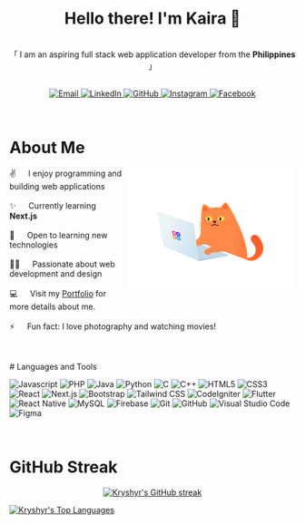 <!-- ## Hi there 👋 -->

<!-- INTRO -->
<h1 align="center">Hello there! I'm Kaira 👋</h1>

<p align="center">
    <br>
    「 I am an aspiring full stack web application developer from the <b>Philippines </b> 」
    <br>
    <br>
</p>

<!-- CONTACT SECTION -->
<p align="center">
    <!-- email -->
    <a href="mailto:preciouskairasaluria@gmail.com">
        <img src="https://img.shields.io/badge/-Email-D14836?style=flat-square&logo=gmail&logoColor=white" alt="Email">
    </a>
    <!-- linkedin -->
    <a href="https://www.linkedin.com/in/precious-kaira-saluria/">
        <img src="https://img.shields.io/badge/-LinkedIn-0077B5?style=flat-square&logo=linkedin&logoColor=white" alt="LinkedIn">
    </a>
    <!-- github -->
    <a href="https://github.com/kryshyr">
        <img src="https://img.shields.io/badge/-GitHub-181717?style=flat-square&logo=github&logoColor=white" alt="GitHub">
    </a>
    <!-- instagram -->
    <a href="https://www.instagram.com/prcskrslr">
        <img src="https://img.shields.io/badge/-Instagram-E4405F?style=flat-square&logo=instagram&logoColor=white" alt="Instagram">
    </a>
    <!-- facebook -->
    <a href="https://www.facebook.com/kairasophia.saluria">
        <img src="https://img.shields.io/badge/-Facebook-1877F2?style=flat-square&logo=facebook&logoColor=white" alt="Facebook">
    </a>

</p>

<br />

<!-- ABOUT SECTION -->

# About Me

<p>
<img align="right" width="300" src="/assets/cat-typing.gif" alt="cat typing gif" />

✌️ &emsp; I enjoy programming and building web applications <br/><br/>
✨ &emsp; Currently learning <b>Next.js</b> <br/><br/>
🌱 &emsp; Open to learning new technologies <br/><br/>
🧑‍💻 &emsp; Passionate about web development and design <br/><br/>
💻 &emsp; Visit my [Portfolio](https://kryshyr.github.io) for more details about me. <br/><br/>
⚡ &emsp; Fun fact: I love photography and watching movies! <br/><br/>

</p>

<br/>
<!-- LANGUAGES AND TOOLS -->
# Languages and Tools

![Javascript](https://img.shields.io/badge/Javascript-F0DB4F?style=for-the-badge&labelColor=black&logo=javascript&logoColor=F0DB4F)
![PHP](https://img.shields.io/badge/PHP-777BB4?style=for-the-badge&labelColor=black&logo=php&logoColor=white)
![Java](https://img.shields.io/badge/Java-007396?style=for-the-badge&labelColor=black&logo=java&logoColor=white)
![Python](https://img.shields.io/badge/Python-3776AB?style=for-the-badge&labelColor=black&logo=python&logoColor=white)
![C](https://img.shields.io/badge/C-A8B9CC?style=for-the-badge&labelColor=black&logo=c&logoColor=white)
![C++](https://img.shields.io/badge/C%2B%2B-00599C?style=for-the-badge&labelColor=black&logo=c%2B%2B&logoColor=white)
![HTML5](https://img.shields.io/badge/HTML5-E34F26?style=for-the-badge&labelColor=black&logo=html5&logoColor=white)
![CSS3](https://img.shields.io/badge/CSS3-1572B6?style=for-the-badge&labelColor=black&logo=css3&logoColor=white)
![React](https://img.shields.io/badge/React-61DAFB?style=for-the-badge&labelColor=black&logo=react&logoColor=61DAFB)
![Next.js](https://img.shields.io/badge/Next.js-000000?style=for-the-badge&labelColor=black&logo=next.js&logoColor=white)
![Bootstrap](https://img.shields.io/badge/Bootstrap-7952B3?style=for-the-badge&labelColor=black&logo=bootstrap&logoColor=white)
![Tailwind CSS](https://img.shields.io/badge/Tailwind_CSS-06B6D4?style=for-the-badge&labelColor=black&logo=tailwind-css&logoColor=white)
![CodeIgniter](https://img.shields.io/badge/CodeIgniter-EF4223?style=for-the-badge&labelColor=black&logo=codeigniter&logoColor=white)
![Flutter](https://img.shields.io/badge/Flutter-02569B?style=for-the-badge&labelColor=black&logo=flutter&logoColor=white)
![React Native](https://img.shields.io/badge/React_Native-20232A?style=for-the-badge&labelColor=black&logo=react&logoColor=61DAFB)
![MySQL](https://img.shields.io/badge/MySQL-4479A1?style=for-the-badge&labelColor=black&logo=mysql&logoColor=white)
![Firebase](https://img.shields.io/badge/Firebase-FFCA28?style=for-the-badge&labelColor=black&logo=firebase&logoColor=white)
![Git](https://img.shields.io/badge/Git-F05032?style=for-the-badge&labelColor=black&logo=git&logoColor=white)
![GitHub](https://img.shields.io/badge/GitHub-181717?style=for-the-badge&labelColor=black&logo=github&logoColor=white)
![Visual Studio Code](https://img.shields.io/badge/Visual_Studio_Code-007ACC?style=for-the-badge&labelColor=black&logo=visual-studio-code&logoColor=white)
![Figma](https://img.shields.io/badge/Figma-F24E1E?style=for-the-badge&labelColor=black&logo=figma&logoColor=white)


<br/>


<!-- github streak -->
# GitHub Streak
<p align="center">
<a href="https://github.com/kryshyr">
    <img src="https://github-readme-streak-stats.herokuapp.com/?user=kryshyr&theme=radical&border=7F3FBF&background=0D1117" alt="Kryshyr's GitHub streak"/>
  </a>
</p>

  <a href="https://github.com/kryshyr"><img alt="Kryshyr's Top Languages" src="https://denvercoder1-github-readme-stats.vercel.app/api/top-langs/?username=kryshyr&langs_count=8&layout=compact&theme=react&border_color=7F3FBF&bg_color=0D1117&title_color=F85D7F&icon_color=F8D866" height="192px" width="49.5%"/></a>
<!--
**kryshyr/kryshyr** is a ✨ _special_ ✨ repository because its `README.md` (this file) appears on your GitHub profile.

Here are some ideas to get you started:

- 🔭 I’m currently working on ...
- 🌱 I’m currently learning ...
- 👯 I’m looking to collaborate on ...
- 🤔 I’m looking for help with ...
- 💬 Ask me about ...
- 📫 How to reach me: ...
- 😄 Pronouns: ...
- ⚡ Fun fact: ...
  -->
